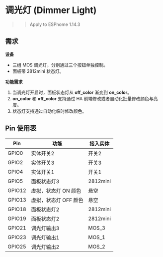 # 调光灯 (Dimmer Light)

>> Apply to ESPhome 1.14.3

## 需求

**设备**
- 三组 MOS 调光灯，分别通过三个按钮单独控制。
- 面板带 2812mini 状态灯。

**功能需求**
1. 当调光灯开启时，面板状态灯从 **off_color** 渐变到 **on_color**。
2. **on_color** 和  **off_color** 支持通过 HA 前端修改或者自动化批量修改颜色与亮度。
3. 状态灯支持通过自动化临时修改颜色。

## Pin 使用表

| Pin       | 功能               |  接入实体  | 
| --------- | -----------------  | --------- |
| GPIO0     | 实体开关2           | 开关2     |
| GPIO2     | 实体开关3           | 开关3     |
| GPIO4     | 实体开关1           | 开关1     |
| GPIO5     | 面板状态灯3         |  2812mini |
| GPIO12    | 虚拟，状态灯 ON 颜色 | 悬空      |
| GPIO13    | 虚拟，状态灯 OFF 颜色| 悬空      |
| GPIO18    | 面板状态灯2         | 2812mini  |
| GPIO19    | 面板状态灯2         | 2812mini  |
| GPIO21    | 调光灯输出3         | MOS_3     |
| GPIO23    | 调光灯输出1         | MOS_1     |
| GPIO25    | 调光灯输出2         | MOS_2     |

